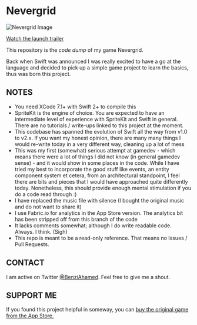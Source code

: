 # Nevergrid

![Nevergrid Image](http://a4.mzstatic.com/us/r30/Purple49/v4/4b/66/f5/4b66f524-474f-5a73-0604-17165b5e49cb/screen640x640.jpeg)

[Watch the launch trailer](https://www.youtube.com/watch?v=Lp8OPy514R4)

This repository is the _code dump_ of my game Nevergrid.

Back when Swift was announced I was really excited to have a go at the language and decided to pick up a simple game project to learn the basics, thus was born this project.

## NOTES

- You need XCode 7.1+ with Swift 2+ to compile this
- SpriteKit is the engine of choice. You are expected to have an intermediate level of experience with SpriteKit and Swift in general. There are no tutorials / write-ups linked to this project at the moment.
- This codebase has spanned the evolution of Swift all the way from v1.0 to v2.x. If you want my honest opinion, there are many many things I would re-write today in a very different way, cleaning up a lot of mess
- This was my first (somewhat) serious attempt at gamedev - which means there were a lot of things I did not know (in general gamedev sense) - and it would show in some places in the code. While I have tried my best to incorporate the good stuff like events, an entity component system et cetera, from an architectural standpoint, I feel there are bits and pieces that I would have approached quite differently today. Nonetheless, this should provide enough mental stimulation if you do a code read through :)
- I have replaced the music file with silence (I bought the original music and do not want to share it)
- I use Fabric.io for analytics in the App Store version. The analytics bit has been stripped off from this branch of the code
- It lacks comments somewhat; although I do write readable code. Always. I think. (Sigh)
- This repo is meant to be a read-only reference. That means no Issues / Pull Requests.
 
## CONTACT
I am active on Twitter [@BenziAhamed](http://twitter.com/BenziAhamed). Feel free to give me a shout.

## SUPPORT ME
If you found this project helpful in someway, you can [buy the original game from the App Store.](http://bit.ly/Nevergrid)
